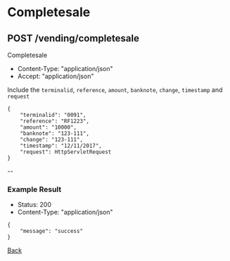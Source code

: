 # Completesale
## POST /vending/completesale

Completesale

* Content-Type: "application/json"
* Accept:  "application/json"

Include the `terminalid`, `reference`, `amount`, `banknote`, `change`, `timestamp` and `request`

```
{
	"terminalid": "0091",
	"reference": "RF1223",
	"amount": "10000",
	"banknote": "123-111",
	"change": "123-111",
	"timestamp": "12/11/2017",
	"request": HttpServletRequest
}
```

--

### Example Result

* Status: 200
* Content-Type: "application/json"

```
{
	"message": "success"
}
```
[Back](../index.md)